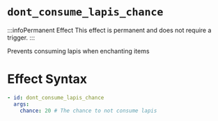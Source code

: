 # `dont_consume_lapis_chance`
:::infoPermanent Effect
This effect is permanent and does not require a trigger.
:::

Prevents consuming lapis when enchanting items

# Effect Syntax
```yaml
- id: dont_consume_lapis_chance
  args:
    chance: 20 # The chance to not consume lapis 
```
